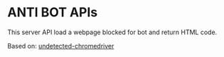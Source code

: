 # ANTI BOT APIs

This server API load a webpage blocked for bot and return HTML code.

Based on: [undetected-chromedriver](https://github.com/ultrafunkamsterdam/undetected-chromedriver)
